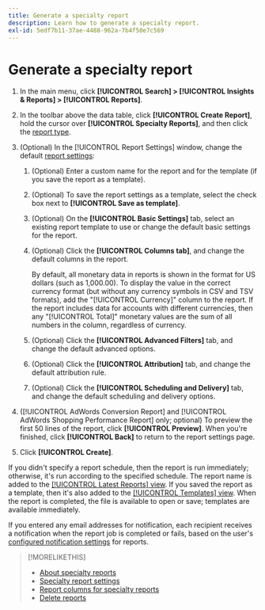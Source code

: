 ```yaml
---
title: Generate a specialty report
description: Learn how to generate a specialty report.
exl-id: 5edf7b11-37ae-4488-962a-7b4f50e7c569
---
```

# Generate a specialty report

1. In the main menu, click **[!UICONTROL Search] > [!UICONTROL Insights & Reports] > [!UICONTROL Reports]**.

1. In the toolbar above the data table, click **[!UICONTROL Create Report]**, hold the cursor over **[!UICONTROL Specialty Reports]**, and then click the [report type](/help/search-social-commerce/reports/management/specialty/specialty-report-about.md).

1. (Optional) In the [!UICONTROL Report Settings] window, change the default [report settings](specialty-report-settings.md):

   1. (Optional) Enter a custom name for the report and for the template (if you save the report as a template).

   1. (Optional) To save the report settings as a template, select the check box next to **[!UICONTROL Save as template]**.

   1. (Optional) On the **[!UICONTROL Basic Settings]** tab, select an existing report template to use or change the default basic settings for the report.

   1. (Optional) Click the **[!UICONTROL Columns tab]**, and change the default columns in the report.
   
      By default, all monetary data in reports is shown in the format for US dollars (such as 1,000.00). To display the value in the correct currency format (but without any currency symbols in CSV and TSV formats), add the "[!UICONTROL Currency]" column to the report. If the report includes data for accounts with different currencies, then any "[!UICONTROL Total]" monetary values are the sum of all numbers in the column, regardless of currency.
   
   1. (Optional) Click the **[!UICONTROL Advanced Filters]** tab, and change the default advanced options.

   1. (Optional) Click the **[!UICONTROL Attribution]** tab, and change the default attribution rule.

   1. (Optional) Click the **[!UICONTROL Scheduling and Delivery]** tab, and change the default scheduling and delivery options.

1. ([!UICONTROL AdWords Conversion Report] and [!UICONTROL AdWords Shopping Performance Report] only; optional) To preview the first 50 lines of the report, click **[!UICONTROL Preview]**. When you're finished, click **[!UICONTROL Back]** to return to the report settings page.

1. Click **[!UICONTROL Create]**.

If you didn't specify a report schedule, then the report is run immediately; otherwise, it's run according to the specified schedule. The report name is added to the [[!UICONTROL Latest Reports] view](/help/search-social-commerce/reports/report-about.md). If you saved the report as a template, then it's also added to the [[!UICONTROL Templates] view](/help/search-social-commerce/reports/report-about.md). When the report is completed, the file is available to open or save; templates are available immediately.

If you entered any email addresses for notification, each recipient receives a notification when the report job is completed or fails, based on the user's [configured notification settings](/help/search-social-commerce/notifications/notification-edit.md) for reports.

>[!MORELIKETHIS]
>
>* [About specialty reports](/help/search-social-commerce/reports/management/specialty/specialty-report-about.md)
>* [Specialty report settings](/help/search-social-commerce/reports/management/specialty/specialty-report-settings.md)
>* [Report columns for specialty reports](/help/search-social-commerce/reports/management/specialty/specialty-report-columns.md)
>* [Delete reports](/help/search-social-commerce/reports/management/report-delete.md)
